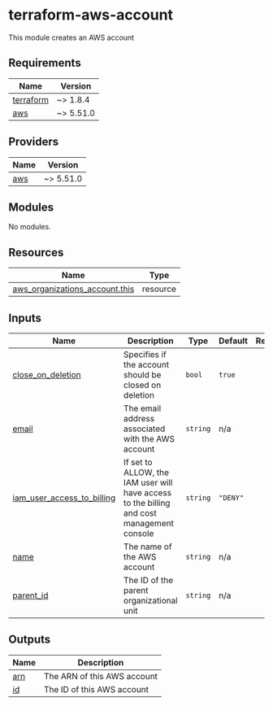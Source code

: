 # terraform-aws-account

This module creates an AWS account

<!-- BEGIN_TF_DOCS -->
## Requirements

| Name | Version |
|------|---------|
| <a name="requirement_terraform"></a> [terraform](#requirement\_terraform) | ~> 1.8.4 |
| <a name="requirement_aws"></a> [aws](#requirement\_aws) | ~> 5.51.0 |

## Providers

| Name | Version |
|------|---------|
| <a name="provider_aws"></a> [aws](#provider\_aws) | ~> 5.51.0 |

## Modules

No modules.

## Resources

| Name | Type |
|------|------|
| [aws_organizations_account.this](https://registry.terraform.io/providers/hashicorp/aws/latest/docs/resources/organizations_account) | resource |

## Inputs

| Name | Description | Type | Default | Required |
|------|-------------|------|---------|:--------:|
| <a name="input_close_on_deletion"></a> [close\_on\_deletion](#input\_close\_on\_deletion) | Specifies if the account should be closed on deletion | `bool` | `true` | no |
| <a name="input_email"></a> [email](#input\_email) | The email address associated with the AWS account | `string` | n/a | yes |
| <a name="input_iam_user_access_to_billing"></a> [iam\_user\_access\_to\_billing](#input\_iam\_user\_access\_to\_billing) | If set to ALLOW, the IAM user will have access to the billing and cost management console | `string` | `"DENY"` | no |
| <a name="input_name"></a> [name](#input\_name) | The name of the AWS account | `string` | n/a | yes |
| <a name="input_parent_id"></a> [parent\_id](#input\_parent\_id) | The ID of the parent organizational unit | `string` | n/a | yes |

## Outputs

| Name | Description |
|------|-------------|
| <a name="output_arn"></a> [arn](#output\_arn) | The ARN of this AWS account |
| <a name="output_id"></a> [id](#output\_id) | The ID of this AWS account |
<!-- END_TF_DOCS -->